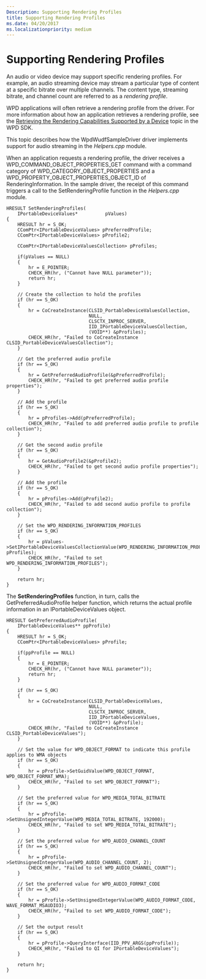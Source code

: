 ```yaml
---
Description: Supporting Rendering Profiles
title: Supporting Rendering Profiles
ms.date: 04/20/2017
ms.localizationpriority: medium
---
```


# Supporting Rendering Profiles


An audio or video device may support specific rendering profiles. For example, an audio streaming device may stream a particular type of content at a specific bitrate over multiple channels. The content type, streaming bitrate, and channel count are referred to as a *rendering profile*.

WPD applications will often retrieve a rendering profile from the driver. For more information about how an application retrieves a rendering profile, see the [Retrieving the Rendering Capabilities Supported by a Device](https://go.microsoft.com/fwlink/p/?linkid=150363) topic in the WPD SDK.

This topic describes how the WpdWudfSampleDriver driver implements support for audio streaming in the *Helpers.cpp* module.

When an application requests a rendering profile, the driver receives a WPD\_COMMAND\_OBJECT\_PROPERTIES\_GET command with a command category of WPD\_CATEGORY\_OBJECT\_PROPERTIES and a WPD\_PROPERTY\_OBJECT\_PROPERTIES\_OBJECT\_ID of RenderingInformation. In the sample driver, the receipt of this command triggers a call to the SetRenderingProfile function in the *Helpers.cpp* module.

```ManagedCPlusPlus
HRESULT SetRenderingProfiles(
    IPortableDeviceValues*          pValues)
{
    HRESULT hr = S_OK;
    CComPtr<IPortableDeviceValues> pPreferredProfile;
    CComPtr<IPortableDeviceValues> pProfile2;

    CComPtr<IPortableDeviceValuesCollection> pProfiles;

    if(pValues == NULL)
    {
        hr = E_POINTER;
        CHECK_HR(hr, ("Cannot have NULL parameter"));
        return hr;
    }

    // Create the collection to hold the profiles
    if (hr == S_OK)
    {
        hr = CoCreateInstance(CLSID_PortableDeviceValuesCollection,
                              NULL,
                              CLSCTX_INPROC_SERVER,
                              IID_IPortableDeviceValuesCollection,
                              (VOID**) &pProfiles);
        CHECK_HR(hr, "Failed to CoCreateInstance CLSID_PortableDeviceValuesCollection");
    }

    // Get the preferred audio profile
    if (hr == S_OK)
    {
        hr = GetPreferredAudioProfile(&pPreferredProfile);
        CHECK_HR(hr, "Failed to get preferred audio profile properties");
    }

    // Add the profile
    if (hr == S_OK)
    {
        hr = pProfiles->Add(pPreferredProfile);
        CHECK_HR(hr, "Failed to add preferred audio profile to profile collection");
    }

    // Get the second audio profile
    if (hr == S_OK)
    {
        hr = GetAudioProfile2(&pProfile2);
        CHECK_HR(hr, "Failed to get second audio profile properties");
    }

    // Add the profile
    if (hr == S_OK)
    {
        hr = pProfiles->Add(pProfile2);
        CHECK_HR(hr, "Failed to add second audio profile to profile collection");
    }

    // Set the WPD_RENDERING_INFORMATION_PROFILES
    if (hr == S_OK)
    {
        hr = pValues->SetIPortableDeviceValuesCollectionValue(WPD_RENDERING_INFORMATION_PROFILES, pProfiles);
        CHECK_HR(hr, "Failed to set WPD_RENDERING_INFORMATION_PROFILES");
    }

    return hr;
}
```

The **SetRenderingProfiles** function, in turn, calls the GetPreferredAudioProfile helper function, which returns the actual profile information in an IPortableDeviceValues object.

```ManagedCPlusPlus
HRESULT GetPreferredAudioProfile(
    IPortableDeviceValues** ppProfile)
{
    HRESULT hr = S_OK;
    CComPtr<IPortableDeviceValues> pProfile;

    if(ppProfile == NULL)
    {
        hr = E_POINTER;
        CHECK_HR(hr, ("Cannot have NULL parameter"));
        return hr;
    }

    if (hr == S_OK)
    {
        hr = CoCreateInstance(CLSID_PortableDeviceValues,
                              NULL,
                              CLSCTX_INPROC_SERVER,
                              IID_IPortableDeviceValues,
                              (VOID**) &pProfile);
        CHECK_HR(hr, "Failed to CoCreateInstance CLSID_PortableDeviceValues");
    }

    // Set the value for WPD_OBJECT_FORMAT to indicate this profile applies to WMA objects
    if (hr == S_OK)
    {
        hr = pProfile->SetGuidValue(WPD_OBJECT_FORMAT, WPD_OBJECT_FORMAT_WMA);
        CHECK_HR(hr, "Failed to set WPD_OBJECT_FORMAT");
    }

    // Set the preferred value for WPD_MEDIA_TOTAL_BITRATE
    if (hr == S_OK)
    {
        hr = pProfile->SetUnsignedIntegerValue(WPD_MEDIA_TOTAL_BITRATE, 192000);
        CHECK_HR(hr, "Failed to set WPD_MEDIA_TOTAL_BITRATE");
    }

    // Set the preferred value for WPD_AUDIO_CHANNEL_COUNT
    if (hr == S_OK)
    {
        hr = pProfile->SetUnsignedIntegerValue(WPD_AUDIO_CHANNEL_COUNT, 2);
        CHECK_HR(hr, "Failed to set WPD_AUDIO_CHANNEL_COUNT");
    }

    // Set the preferred value for WPD_AUDIO_FORMAT_CODE
    if (hr == S_OK)
    {
        hr = pProfile->SetUnsignedIntegerValue(WPD_AUDIO_FORMAT_CODE, WAVE_FORMAT_MSAUDIO3);
        CHECK_HR(hr, "Failed to set WPD_AUDIO_FORMAT_CODE");
    }

    // Set the output result
    if (hr == S_OK)
    {
        hr = pProfile->QueryInterface(IID_PPV_ARGS(ppProfile));
        CHECK_HR(hr, "Failed to QI for IPortableDeviceValues");
    }

    return hr;
}
```

 

 




